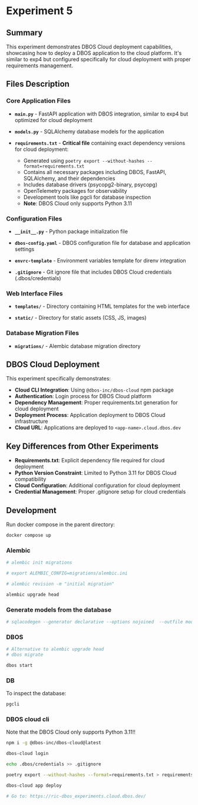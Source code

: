 # Experiment 5

## Summary

This experiment demonstrates DBOS Cloud deployment capabilities, showcasing how to deploy a DBOS application to the cloud platform. It's similar to exp4 but configured specifically for cloud deployment with proper requirements management.

## Files Description

### Core Application Files

- **`main.py`** - FastAPI application with DBOS integration, similar to exp4 but optimized for cloud deployment

- **`models.py`** - SQLAlchemy database models for the application

- **`requirements.txt`** - **Critical file** containing exact dependency versions for cloud deployment:
  - Generated using `poetry export --without-hashes --format=requirements.txt`
  - Contains all necessary packages including DBOS, FastAPI, SQLAlchemy, and their dependencies
  - Includes database drivers (psycopg2-binary, psycopg)
  - OpenTelemetry packages for observability
  - Development tools like pgcli for database inspection
  - **Note**: DBOS Cloud only supports Python 3.11

### Configuration Files

- **`__init__.py`** - Python package initialization file

- **`dbos-config.yaml`** - DBOS configuration file for database and application settings

- **`envrc-template`** - Environment variables template for direnv integration

- **`.gitignore`** - Git ignore file that includes DBOS Cloud credentials (.dbos/credentials)

### Web Interface Files

- **`templates/`** - Directory containing HTML templates for the web interface

- **`static/`** - Directory for static assets (CSS, JS, images)

### Database Migration Files

- **`migrations/`** - Alembic database migration directory

## DBOS Cloud Deployment

This experiment specifically demonstrates:

- **Cloud CLI Integration**: Using `@dbos-inc/dbos-cloud` npm package
- **Authentication**: Login process for DBOS Cloud platform
- **Dependency Management**: Proper requirements.txt generation for cloud deployment
- **Deployment Process**: Application deployment to DBOS Cloud infrastructure
- **Cloud URL**: Applications are deployed to `<app-name>.cloud.dbos.dev`

## Key Differences from Other Experiments

- **Requirements.txt**: Explicit dependency file required for cloud deployment
- **Python Version Constraint**: Limited to Python 3.11 for DBOS Cloud compatibility
- **Cloud Configuration**: Additional configuration for cloud deployment
- **Credential Management**: Proper .gitignore setup for cloud credentials

## Development

Run docker compose in the parent directory:

```bash
docker compose up
```

### Alembic

```bash
# alembic init migrations

# export ALEMBIC_CONFIG=migrations/alembic.ini

# alembic revision -m "initial migration"

alembic upgrade head

```

### Generate models from the database

```bash
# sqlacodegen --generator declarative --options nojoined  --outfile models.py $POSTGRES_URL
```

### DBOS

```bash
# Alternative to alembic upgrade head
# dbos migrate

dbos start
```

### DB

To inspect the database:

```bash
pgcli
```

### DBOS cloud cli

Note that the DBOS Cloud only supports Python 3.11!!

```bash
npm i -g @dbos-inc/dbos-cloud@latest

dbos-cloud login

echo .dbos/credentials >> .gitignore

poetry export --without-hashes --format=requirements.txt > requirements.txt

dbos-cloud app deploy

# Go to: https://ric-dbos_experiments.cloud.dbos.dev/
```


